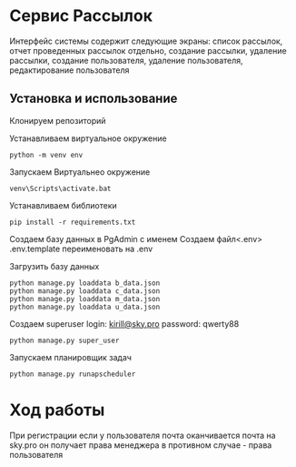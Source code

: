 # Cервис Рассылок
Интерфейс системы содержит следующие экраны: 
список рассылок, 
отчет проведенных рассылок отдельно, 
создание рассылки, удаление рассылки,
создание пользователя, удаление пользователя, 
редактирование пользователя

## Установка и использование
Клонируем репозиторий

Устанавливаем виртуальное окружение 
```
python -m venv env
```
Запускаем Виртуальнео окружение
```
venv\Scripts\activate.bat
```
Устанавливаем библиотеки
```
pip install -r requirements.txt
```

Создаем базу данных в PgAdmin с именем <mailing>
Создаем файл<.env>
.env.template переименовать на .env

Загрузить базу данных
```
python manage.py loaddata b_data.json
python manage.py loaddata c_data.json
python manage.py loaddata m_data.json
python manage.py loaddata u_data.json
```
Создаем superuser
login: kirill@sky.pro
password: qwerty88
```
python manage.py super_user
```
Запускаем планировщик задач
```
python manage.py runapscheduler 
```

# Ход работы 

При регистрации если у пользователя почта оканчивается почта на sky.pro он получает права менеджера
в противном случае - права пользователя
